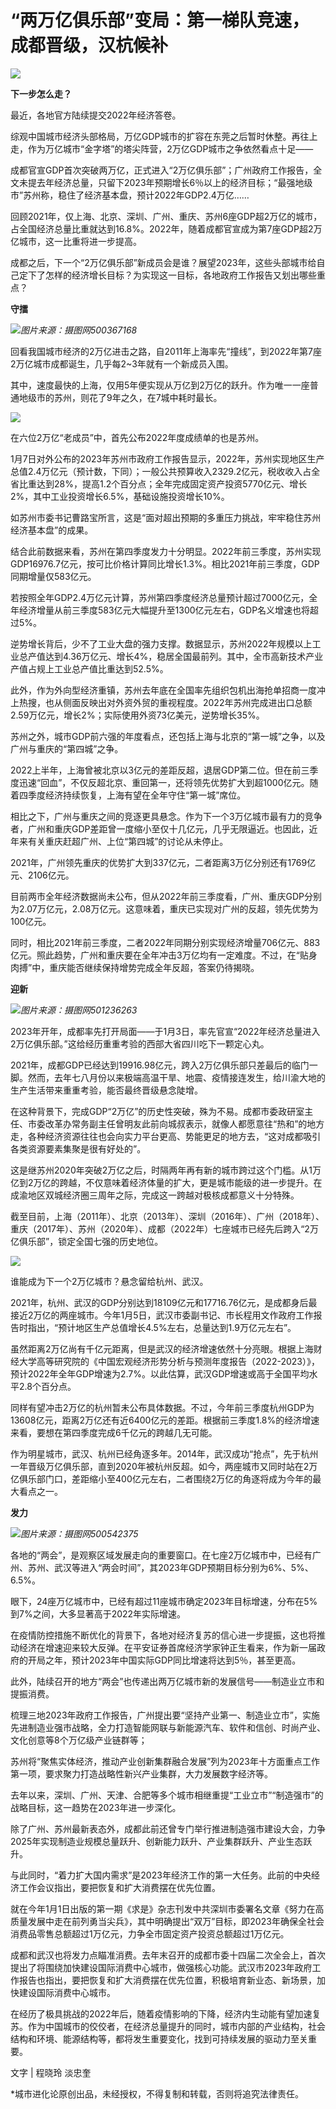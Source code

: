 # “两万亿俱乐部”变局：第一梯队竞速，成都晋级，汉杭候补

![](https://inews.gtimg.com/newsapp_bt/0/15602443255/1000)

**下一步怎么走？**

最近，各地官方陆续提交2022年经济答卷。

综观中国城市经济头部格局，万亿GDP城市的扩容在东莞之后暂时休整。再往上走，作为万亿城市“金字塔”的塔尖阵营，2万亿GDP城市之争依然看点十足——

成都官宣GDP首次突破两万亿，正式进入“2万亿俱乐部”；广州政府工作报告，全文未提去年经济总量，只留下2023年预期增长6％以上的经济目标；“最强地级市”苏州称，稳住了经济基本盘，预计2022年GDP2.4万亿……

回顾2021年，仅上海、北京、深圳、广州、重庆、苏州6座GDP超2万亿的城市，占全国经济总量比重就达到16.8%。2022年，随着成都官宣成为第7座GDP超2万亿城市，这一比重将进一步提高。

成都之后，下一个“2万亿俱乐部”新成员会是谁？展望2023年，这些头部城市给自己定下了怎样的经济增长目标？为实现这一目标，各地政府工作报告又划出哪些重点？

**守擂**

![](https://inews.gtimg.com/newsapp_bt/0/15602443256/1000)_图片来源：摄图网500367168_

回看我国城市经济的2万亿进击之路，自2011年上海率先“撞线”，到2022年第7座2万亿城市成都诞生，几乎每2~3年就有一个新成员入围。

其中，速度最快的上海，仅用5年便实现从万亿到2万亿的跃升。作为唯一一座普通地级市的苏州，则花了9年之久，在7城中耗时最长。

![](https://inews.gtimg.com/newsapp_bt/0/15602443348/1000)

在六位2万亿“老成员”中，首先公布2022年度成绩单的也是苏州。

1月7日对外公布的2023年苏州市政府工作报告显示，2022年，苏州实现地区生产总值2.4万亿元（预计数，下同）；一般公共预算收入2329.2亿元，税收收入占全省比重达到28%，提高1.2个百分点；全年完成固定资产投资5770亿元、增长2%，其中工业投资增长6.5%，基础设施投资增长10%。

如苏州市委书记曹路宝所言，这是“面对超出预期的多重压力挑战，牢牢稳住苏州经济基本盘”的成果。

结合此前数据来看，苏州在第四季度发力十分明显。2022年前三季度，苏州实现GDP16976.7亿元，按可比价格计算同比增长1.3%。相比2021年前三季度，GDP同期增量仅583亿元。

若按照全年GDP2.4万亿元计算，苏州第四季度经济总量预计超过7000亿元，全年经济增量从前三季度583亿元大幅提升至1300亿元左右，GDP名义增速也将超过5%。

逆势增长背后，少不了工业大盘的强力支撑。数据显示，苏州2022年规模以上工业总产值达到4.36万亿元、增长4%，稳居全国最前列。其中，全市高新技术产业产值占规上工业总产值比重达到52.5%。

此外，作为外向型经济重镇，苏州去年底在全国率先组织包机出海抢单招商一度冲上热搜，也从侧面反映出对外资外贸的重视程度。2022年苏州完成进出口总额2.59万亿元，增长2%；实际使用外资73亿美元，逆势增长35%。

苏州之外，城市GDP前六强的年度看点，还包括上海与北京的“第一城”之争，以及广州与重庆的“第四城”之争。

2022上半年，上海曾被北京以3亿元的差距反超，退居GDP第二位。但在前三季度迅速“回血”，不仅反超北京、重回第一，还将领先优势扩大到超1000亿元。随着四季度经济持续恢复，上海有望在全年守住“第一城”席位。

相比之下，广州与重庆之间的竞逐更具悬念。作为下一个3万亿城市最有力的竞争者，广州和重庆GDP差距曾一度缩小至仅十几亿元，几乎无限逼近。也因此，近年来有关重庆赶超广州、上位“第四城”的讨论从未停止。

2021年，广州领先重庆的优势扩大到337亿元，二者距离3万亿分别还有1769亿元、2106亿元。

目前两市全年经济数据尚未公布，但从2022年前三季度看，广州、重庆GDP分别为2.07万亿元，2.08万亿元。这意味着，重庆已实现对广州的反超，领先优势为100亿元。

同时，相比2021年前三季度，二者2022年同期分别实现经济增量706亿元、883亿元。照此趋势，广州和重庆要在全年冲击3万亿均有一定难度。不过，在“贴身肉搏”中，重庆能否继续保持增势完成全年反超，答案仍待揭晓。

**迎新**

![](https://inews.gtimg.com/newsapp_bt/0/15602443350/1000)_图片来源：摄图网501236263_

2023年开年，成都率先打开局面——于1月3日，率先官宣“2022年经济总量进入2万亿俱乐部。”这给经历重重考验的西部大省四川吃下一颗定心丸。

2021年，成都GDP已经达到19916.98亿元，跨入2万亿俱乐部只差最后的临门一脚。然而，去年七八月份以来极端高温干旱、地震、疫情接连发生，给川渝大地的生产生活带来重重考验，能否最终晋级悬念陡增。

在这种背景下，完成GDP“2万亿”的历史性突破，殊为不易。成都市委政研室主任、市委改革办常务副主任曾明友此前向城叔表示，就像人都愿意往“热和”的地方走，各种经济资源往往也会向实力平台更高、势能更足的地方去，“这对成都吸引各类资源要素集聚是很有好处的”。

这是继苏州2020年突破2万亿之后，时隔两年再有新的城市跨过这个门槛。从1万亿到2万亿的跨越，不仅意味着经济体量的扩大，更是城市能级的进一步提升。在成渝地区双城经济圈三周年之际，完成这一跨越对极核成都意义十分特殊。

截至目前，上海（2011年）、北京（2013年）、深圳（2016年）、广州（2018年）、重庆（2017年）、苏州（2020年）、成都（2022年）七座城市已经先后跨入“2万亿俱乐部”，锁定全国七强的历史地位。

![](https://inews.gtimg.com/newsapp_bt/0/15602443352/1000)

谁能成为下一个2万亿城市？悬念留给杭州、武汉。

2021年，杭州、武汉的GDP分别达到18109亿元和17716.76亿元，是成都身后最接近2万亿的两座城市。今年1月5日，武汉市委副书记、市长程用文作政府工作报告时指出，“预计地区生产总值增长4.5%左右，总量达到1.9万亿元左右”。

虽然距离2万亿尚有千亿元距离，但是武汉的经济增速依然十分亮眼。根据上海财经大学高等研究院的《中国宏观经济形势分析与预测年度报告（2022-2023）》，预计2022年全年GDP增速为2.7%。以此估算，武汉GDP增速或高于全国平均水平2.8个百分点。

同样有望冲击2万亿的杭州暂未公布具体数据。不过，今年前三季度杭州GDP为13608亿元，距离2万亿还有近6400亿元的差距。根据前三季度1.8%的经济增速来看，要想在第四季度完成6千亿元的跨越几无可能。

作为明星城市，武汉、杭州已经角逐多年。2014年，武汉成功“抢点”，先于杭州一年晋级万亿俱乐部，直到2020年被杭州反超。如今，两座城市又同时站在2万亿俱乐部门口，差距缩小至400亿元左右，二者围绕2万亿的角逐将成为今年的最大看点之一。

**发力**

![](https://inews.gtimg.com/newsapp_bt/0/15602443437/1000)_图片来源：摄图网500542375_

各地的“两会”，是观察区域发展走向的重要窗口。在七座2万亿城市中，已经有广州、苏州、武汉等进入“两会时间”，其2023年GDP预期目标分别为6%、5%、6.5%。

眼下，24座万亿城市中，已经有超过11座城市确定2023年目标增速，分布在5%到7%之间，大多显著高于2022年实际增速。

在疫情防控措施不断优化的背景下，各地对经济复苏的信心进一步提振，这也将推动经济在增速迎来较大反弹。在平安证券首席经济学家钟正生看来，作为新一届政府的开局之年，预计2023年中国实际GDP同比增速将达到5％，甚至更高。

此外，陆续召开的地方“两会”也传递出两万亿城市新的发展信号——制造业立市和提振消费。

梳理三地2023年政府工作报告，广州提出要“坚持产业第一、制造业立市”，实施先进制造业强市战略，全力打造智能网联与新能源汽车、软件和信创、时尚产业、文化创意等8个万亿级产业链群等；

苏州将“聚焦实体经济，推动产业创新集群融合发展”列为2023年十方面重点工作第一项，要求聚力打造战略性新兴产业集群，大力发展数字经济等。

去年以来，深圳、广州、天津、合肥等多个城市相继重提“工业立市”“制造强市”的战略目标，这一趋势在2023年进一步深化。

除了广州、苏州最新表态外，成都此前还曾专门举行推进制造强市建设大会，力争2025年实现制造业规模总量跃升、创新能力跃升、产业集群跃升、产业生态跃升。

与此同时，“着力扩大国内需求”是2023年经济工作的第一大任务。此前的中央经济工作会议指出，要把恢复和扩大消费摆在优先位置。

就在今年1月1日出版的第一期《求是》杂志刊发中共深圳市委署名文章《努力在高质量发展中走在前列勇当尖兵》，其中明确提出“双万”目标，即2023年确保全社会消费品零售总额超过1万亿元，力争全市固定资产投资总额超过1万亿元。

成都和武汉也将发力点瞄准消费。去年末召开的成都市委十四届二次全会上，首次提出了将围绕加快建设国际消费中心城市，做强核心功能。武汉市2023年政府工作报告也指出，要把恢复和扩大消费摆在优先位置，积极培育新业态、新场景，加快建设国际消费中心城市。

在经历了极具挑战的2022年后，随着疫情影响的下降，经济内生动能有望加速复苏。作为中国城市的佼佼者，在经济总量提升的同时，城市内部的产业结构，社会结构和环境、能源结构等，都将发生重要变化，找到可持续发展的驱动力至关重要。

文字 | 程晓玲 淡忠奎

*城市进化论原创出品，未经授权，不得复制和转载，否则将追究法律责任。

